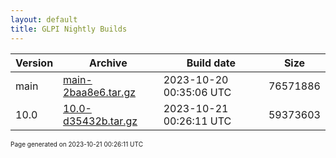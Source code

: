 ```yaml
---
layout: default
title: GLPI Nightly Builds
---
```


Version|Archive|Build date|Size
---|---|---|---
main|[main-2baa8e6.tar.gz](main-2baa8e6.tar.gz)|2023-10-20 00:35:06 UTC|76571886
10.0|[10.0-d35432b.tar.gz](10.0-d35432b.tar.gz)|2023-10-21 00:26:11 UTC|59373603

<font size="1">Page generated on 2023-10-21 00:26:11 UTC</font>
